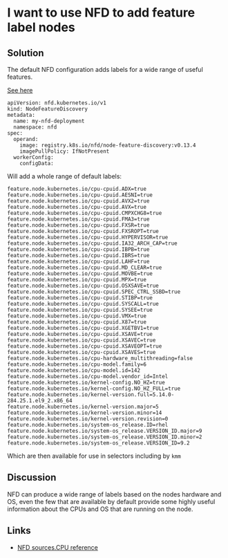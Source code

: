 # I want to use NFD to add feature label nodes

## Solution

The default NFD configuration adds labels for a wide range of useful features. 

[See here](cpu_flags.yaml)

```
apiVersion: nfd.kubernetes.io/v1
kind: NodeFeatureDiscovery
metadata:
  name: my-nfd-deployment
  namespace: nfd
spec:
  operand:
    image: registry.k8s.io/nfd/node-feature-discovery:v0.13.4
    imagePullPolicy: IfNotPresent
  workerConfig:
    configData:
```

Will add a whole range of default labels:

```
feature.node.kubernetes.io/cpu-cpuid.ADX=true
feature.node.kubernetes.io/cpu-cpuid.AESNI=true
feature.node.kubernetes.io/cpu-cpuid.AVX2=true
feature.node.kubernetes.io/cpu-cpuid.AVX=true
feature.node.kubernetes.io/cpu-cpuid.CMPXCHG8=true
feature.node.kubernetes.io/cpu-cpuid.FMA3=true
feature.node.kubernetes.io/cpu-cpuid.FXSR=true
feature.node.kubernetes.io/cpu-cpuid.FXSROPT=true
feature.node.kubernetes.io/cpu-cpuid.HYPERVISOR=true
feature.node.kubernetes.io/cpu-cpuid.IA32_ARCH_CAP=true
feature.node.kubernetes.io/cpu-cpuid.IBPB=true
feature.node.kubernetes.io/cpu-cpuid.IBRS=true
feature.node.kubernetes.io/cpu-cpuid.LAHF=true
feature.node.kubernetes.io/cpu-cpuid.MD_CLEAR=true
feature.node.kubernetes.io/cpu-cpuid.MOVBE=true
feature.node.kubernetes.io/cpu-cpuid.MPX=true
feature.node.kubernetes.io/cpu-cpuid.OSXSAVE=true
feature.node.kubernetes.io/cpu-cpuid.SPEC_CTRL_SSBD=true
feature.node.kubernetes.io/cpu-cpuid.STIBP=true
feature.node.kubernetes.io/cpu-cpuid.SYSCALL=true
feature.node.kubernetes.io/cpu-cpuid.SYSEE=true
feature.node.kubernetes.io/cpu-cpuid.VMX=true
feature.node.kubernetes.io/cpu-cpuid.X87=true
feature.node.kubernetes.io/cpu-cpuid.XGETBV1=true
feature.node.kubernetes.io/cpu-cpuid.XSAVE=true
feature.node.kubernetes.io/cpu-cpuid.XSAVEC=true
feature.node.kubernetes.io/cpu-cpuid.XSAVEOPT=true
feature.node.kubernetes.io/cpu-cpuid.XSAVES=true
feature.node.kubernetes.io/cpu-hardware_multithreading=false
feature.node.kubernetes.io/cpu-model.family=6
feature.node.kubernetes.io/cpu-model.id=142
feature.node.kubernetes.io/cpu-model.vendor_id=Intel
feature.node.kubernetes.io/kernel-config.NO_HZ=true
feature.node.kubernetes.io/kernel-config.NO_HZ_FULL=true
feature.node.kubernetes.io/kernel-version.full=5.14.0-284.25.1.el9_2.x86_64
feature.node.kubernetes.io/kernel-version.major=5
feature.node.kubernetes.io/kernel-version.minor=14
feature.node.kubernetes.io/kernel-version.revision=0
feature.node.kubernetes.io/system-os_release.ID=rhel
feature.node.kubernetes.io/system-os_release.VERSION_ID.major=9
feature.node.kubernetes.io/system-os_release.VERSION_ID.minor=2
feature.node.kubernetes.io/system-os_release.VERSION_ID=9.2
```

Which are then available for use in selectors including by `kmm`


## Discussion

NFD can produce a wide range of labels based on the nodes hardware and OS, even the few that are available by default provide some highly useful information about the CPUs and OS that are running on the node.


## Links

* [NFD sources.CPU reference](https://kubernetes-sigs.github.io/node-feature-discovery/v0.13/reference/worker-configuration-reference.html)

